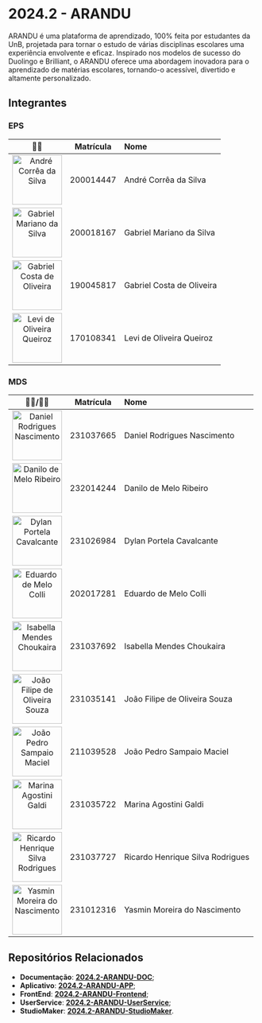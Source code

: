 # 2024.2 - ARANDU

ARANDU é uma plataforma de aprendizado, 100% feita por estudantes da UnB, projetada para tornar o estudo de várias disciplinas escolares uma experiência envolvente e eficaz. Inspirado nos modelos de sucesso do Duolingo e Brilliant, o ARANDU oferece uma abordagem inovadora para o aprendizado de matérias escolares, tornando-o acessível, divertido e altamente personalizado.

## Integrantes

### EPS

| 🧑‍💻 | Matrícula  | Nome                      |
| :--: |:----------:|:--------------------------|
| <img src="https://github.com/dartmol203.png" width=100 height=100 alt="André Corrêa da Silva" class="img-thumbnail image"> | 200014447  | André Corrêa da Silva      |
| <img src="https://github.com/gabrielm2q.png" width=100 height=100 alt="Gabriel Mariano da Silva" class="img-thumbnail image"> | 200018167  | Gabriel Mariano da Silva   |
| <img src="https://github.com/GabrielCostaDeOliveira.png" width=100 height=100 alt="Gabriel Costa de Oliveira" class="img-thumbnail image"> | 190045817  | Gabriel Costa de Oliveira  |
| <img src="https://github.com/LeviQ27.png" width=100 height=100 alt="Levi de Oliveira Queiroz" class="img-thumbnail image"> | 170108341  | Levi de Oliveira Queiroz  |

### MDS

| 👩‍💻/🧑‍💻 | Matrícula  | Nome                                |
| :--: |:----------:|:------------------------------------|
| <img src="https://github.com/zDrNz.png" width=100 height=100 alt="Daniel Rodrigues Nascimento" class="img-thumbnail image">  | 231037665  | Daniel Rodrigues Nascimento         |
| <img src="https://github.com/EngDann.png" width=100 height=100 alt="Danilo de Melo Ribeiro" class="img-thumbnail image">  | 232014244  | Danilo de Melo Ribeiro              |
| <img src="https://github.com/dylancavalcante.png" width=100 height=100 alt="Dylan Portela Cavalcante" class="img-thumbnail image">  | 231026984  | Dylan Portela Cavalcante            |
| <img src="https://github.com/ThornColli.png" width=100 height=100 alt="Eduardo de Melo Colli" class="img-thumbnail image">  | 202017281  | Eduardo de Melo Colli               |
| <img src="https://github.com/isabellachoukaira.png" width=100 height=100 alt="Isabella Mendes Choukaira" class="img-thumbnail image">  | 231037692  | Isabella Mendes Choukaira           |
| <img src="https://github.com/Joao151104.png" width=100 height=100 alt="João Filipe de Oliveira Souza " class="img-thumbnail image">  | 231035141  | João Filipe de Oliveira Souza       |
| <img src="https://github.com/jopesmp.png" width=100 height=100 alt="João Pedro Sampaio Maciel" class="img-thumbnail image">  | 211039528  | João Pedro Sampaio Maciel           |
| <img src="https://github.com/MarinaGaldi.png" width=100 height=100 alt="Marina Agostini Galdi" class="img-thumbnail image">  | 231035722  | Marina Agostini Galdi               |
| <img src="https://github.com/R1K4S.png" width=100 height=100 alt="Ricardo Henrique Silva Rodrigues" class="img-thumbnail image">  | 231037727  | Ricardo Henrique Silva Rodrigues    |
| <img src="https://github.com/Yasm1nNasc1mento.png" width=100 height=100 alt="Yasmin Moreira do Nascimento" class="img-thumbnail image">  | 231012316  | Yasmin Moreira do Nascimento        |

## Repositórios Relacionados

- **Documentação**: [**2024.2-ARANDU-DOC**](https://github.com/fga-eps-mds/2024.2-ARANDU-DOC);
- **Aplicativo**: [**2024.2-ARANDU-APP**](https://github.com/fga-eps-mds/2024.2-ARANDU-APP);
- **FrontEnd**: [**2024.2-ARANDU-Frontend**](https://github.com/fga-eps-mds/2024.2-ARANDU-Frontend);
- **UserService**: [**2024.2-ARANDU-UserService**](https://github.com/fga-eps-mds/2024.2-ARANDU-UserService);
- **StudioMaker**: [**2024.2-ARANDU-StudioMaker**](https://github.com/fga-eps-mds/2024.2-ARANDU-StudioMaker).
